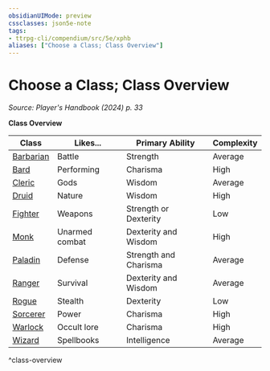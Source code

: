 ```yaml
---
obsidianUIMode: preview
cssclasses: json5e-note
tags:
- ttrpg-cli/compendium/src/5e/xphb
aliases: ["Choose a Class; Class Overview"]
---
```

# Choose a Class; Class Overview
*Source: Player's Handbook (2024) p. 33* 

**Class Overview**

| Class | Likes... | Primary Ability | Complexity |
|-------|----------|-----------------|------------|
| [Barbarian](Misc%20Files/CLI/compendium/classes/barbarian-xphb.md) | Battle | Strength | Average |
| [Bard](Misc%20Files/CLI/compendium/classes/bard-xphb.md) | Performing | Charisma | High |
| [Cleric](Misc%20Files/CLI/compendium/classes/cleric-xphb.md) | Gods | Wisdom | Average |
| [Druid](Misc%20Files/CLI/compendium/classes/druid-xphb.md) | Nature | Wisdom | High |
| [Fighter](Misc%20Files/CLI/compendium/classes/fighter-xphb.md) | Weapons | Strength or Dexterity | Low |
| [Monk](Misc%20Files/CLI/compendium/classes/monk-xphb.md) | Unarmed combat | Dexterity and Wisdom | High |
| [Paladin](Misc%20Files/CLI/compendium/classes/paladin-xphb.md) | Defense | Strength and Charisma | Average |
| [Ranger](Misc%20Files/CLI/compendium/classes/ranger-xphb.md) | Survival | Dexterity and Wisdom | Average |
| [Rogue](Misc%20Files/CLI/compendium/classes/rogue-xphb.md) | Stealth | Dexterity | Low |
| [Sorcerer](Misc%20Files/CLI/compendium/classes/sorcerer-xphb.md) | Power | Charisma | High |
| [Warlock](Misc%20Files/CLI/compendium/classes/warlock-xphb.md) | Occult lore | Charisma | High |
| [Wizard](Misc%20Files/CLI/compendium/classes/wizard-xphb.md) | Spellbooks | Intelligence | Average |
^class-overview